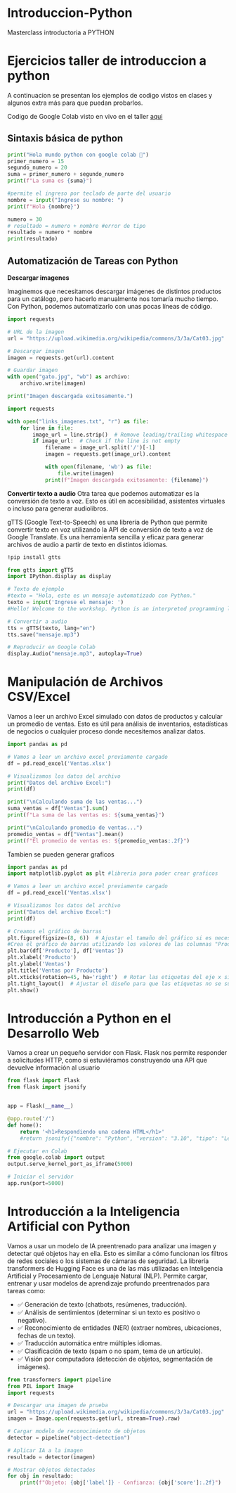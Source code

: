 # Introduccion-Python
Masterclass introductoria a PYTHON
# Ejercicios taller de introduccion a python
A continuacion se presentan los ejemplos de codigo vistos en clases y algunos extra más para que puedan probarlos.

Codigo de Google Colab visto en vivo en el taller [aqui](https://colab.research.google.com/drive/11twsRG7eSNeOGRaLDnIoazjd5B3LB4LU?usp=sharing)

## Sintaxis básica de python
```python
print("Hola mundo python con google colab 🐍")
primer_numero = 15
segundo_numero = 20
suma = primer_numero + segundo_numero
print(f"La suma es {suma}")

#permite el ingreso por teclado de parte del usuario
nombre = input("Ingrese su nombre: ")
print(f"Hola {nombre}")

numero = 30
# resultado = numero + nombre #error de tipo
resultado = numero * nombre
print(resultado)
```

## Automatización de Tareas con Python

**Descargar imagenes**

Imaginemos que necesitamos descargar imágenes de distintos productos para un catálogo, pero hacerlo manualmente nos tomaría mucho tiempo. Con Python, podemos automatizarlo con unas pocas líneas de código.

```python
import requests

# URL de la imagen
url = "https://upload.wikimedia.org/wikipedia/commons/3/3a/Cat03.jpg"

# Descargar imagen
imagen = requests.get(url).content

# Guardar imagen
with open("gato.jpg", "wb") as archivo:
    archivo.write(imagen)

print("Imagen descargada exitosamente.")
```
```python
import requests

with open("links_imagenes.txt", "r") as file:
    for line in file:
        image_url = line.strip()  # Remove leading/trailing whitespace
        if image_url:  # Check if the line is not empty
            filename = image_url.split('/')[-1]
            imagen = requests.get(image_url).content

            with open(filename, 'wb') as file:
                file.write(imagen)
            print(f"Imagen descargada exitosamente: {filename}")
```

**Convertir texto a audio**
Otra tarea que podemos automatizar es la conversión de texto a voz. Esto es útil en accesibilidad, asistentes virtuales o incluso para generar audiolibros.

gTTS (Google Text-to-Speech) es una librería de Python que permite convertir texto en voz utilizando la API de conversión de texto a voz de Google Translate. Es una herramienta sencilla y eficaz para generar archivos de audio a partir de texto en distintos idiomas.

```sh
!pip install gtts
```
```python
from gtts import gTTS
import IPython.display as display

# Texto de ejemplo
#texto = "Hola, este es un mensaje automatizado con Python."
texto = input('Ingrese el mensaje: ')
#Hello! Welcome to the workshop. Python is an interpreted programming language

# Convertir a audio
tts = gTTS(texto, lang="en")
tts.save("mensaje.mp3")

# Reproducir en Google Colab
display.Audio("mensaje.mp3", autoplay=True)
```

# Manipulación de Archivos CSV/Excel

Vamos a leer un archivo Excel simulado con datos de productos y calcular un promedio de ventas. Esto es útil para análisis de inventarios, estadísticas de negocios o cualquier proceso donde necesitemos analizar datos.

```python
import pandas as pd

# Vamos a leer un archivo excel previamente cargado
df = pd.read_excel('Ventas.xlsx')

# Visualizamos los datos del archivo
print("Datos del archivo Excel:")
print(df)

print("\nCalculando suma de las ventas...")
suma_ventas = df["Ventas"].sum()
print(f"La suma de las ventas es: ${suma_ventas}")

print("\nCalculando promedio de ventas...")
promedio_ventas = df["Ventas"].mean()
print(f"El promedio de ventas es: ${promedio_ventas:.2f}")

```

Tambien se pueden generar graficos

```python
import pandas as pd
import matplotlib.pyplot as plt #libreria para poder crear graficos

# Vamos a leer un archivo excel previamente cargado
df = pd.read_excel('Ventas.xlsx')

# Visualizamos los datos del archivo
print("Datos del archivo Excel:")
print(df)

# Creamos el gráfico de barras
plt.figure(figsize=(8, 6))  # Ajustar el tamaño del gráfico si es necesario
#Crea el gráfico de barras utilizando los valores de las columnas "Producto" (eje x) y "Ventas" (eje y)
plt.bar(df['Producto'], df['Ventas'])
plt.xlabel('Producto')
plt.ylabel('Ventas')
plt.title('Ventas por Producto')
plt.xticks(rotation=45, ha='right')  # Rotar las etiquetas del eje x si es necesario
plt.tight_layout()  # Ajustar el diseño para que las etiquetas no se superpongan
plt.show()
```

# Introducción a Python en el Desarrollo Web

Vamos a crear un pequeño servidor con Flask. Flask nos permite responder a solicitudes HTTP, como si estuviéramos construyendo una API que devuelve información al usuario

```python
from flask import Flask
from flask import jsonify


app = Flask(__name__)

@app.route('/')
def home():
    return '<h1>Respondiendo una cadena HTML</h1>'
    #return jsonify({"nombre": "Python", "version": "3.10", "tipo": "Lenguaje de programación"})

# Ejecutar en Colab
from google.colab import output
output.serve_kernel_port_as_iframe(5000)

# Iniciar el servidor
app.run(port=5000)
```

# Introducción a la Inteligencia Artificial con Python

Vamos a usar un modelo de IA preentrenado para analizar una imagen y detectar qué objetos hay en ella. Esto es similar a cómo funcionan los filtros de redes sociales o los sistemas de cámaras de seguridad.
La librería transformers de Hugging Face es una de las más utilizadas en Inteligencia Artificial y Procesamiento de Lenguaje Natural (NLP). Permite cargar, entrenar y usar modelos de aprendizaje profundo preentrenados para tareas como:

* ✅ Generación de texto (chatbots, resúmenes, traducción).
* ✅ Análisis de sentimientos (determinar si un texto es positivo o negativo).
* ✅ Reconocimiento de entidades (NER) (extraer nombres, ubicaciones, fechas de un texto).
* ✅ Traducción automática entre múltiples idiomas.
* ✅ Clasificación de texto (spam o no spam, tema de un artículo).
* ✅ Visión por computadora (detección de objetos, segmentación de imágenes).


```python
from transformers import pipeline
from PIL import Image
import requests

# Descargar una imagen de prueba
url = "https://upload.wikimedia.org/wikipedia/commons/3/3a/Cat03.jpg"
imagen = Image.open(requests.get(url, stream=True).raw)

# Cargar modelo de reconocimiento de objetos
detector = pipeline("object-detection")

# Aplicar IA a la imagen
resultado = detector(imagen)

# Mostrar objetos detectados
for obj in resultado:
    print(f"Objeto: {obj['label']} - Confianza: {obj['score']:.2f}")

```
